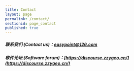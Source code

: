 ```yaml
---
title: Contact
layout: page
permalink: /contact/
sectionid: page_contact
published: true
---
```


##### 联系我们 (Contact us)：easypoint@126.com

##### 软件论坛 (Software forum)：[https://discourse.zzygeo.cn/](https://discourse.zzygeo.cn/)
